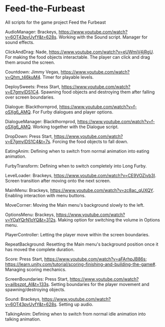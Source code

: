 # Feed-the-Furbeast
All scripts for the game project Feed the Furbeast

AudioManager: Brackeys, https://www.youtube.com/watch?v=6OT43pvUyfY&t=628s.
Working with the Sound script. Manager for sound effects.

ClickAndDrag: Nade, https://www.youtube.com/watch?v=eUWmiV4jRgU.
For making the food objects interactable. The player can click and drag them around the screen.

Countdown: Jimmy Vegas, https://www.youtube.com/watch?v=Qhm_t46kuM4.
Timer for playable levels.

DeploySweets: Press Start, https://www.youtube.com/watch?v=E7gmylDS1C4.
Spawning food objects and destroying them after falling over screen boundaries.

Dialogue: Blackthornprod, https://www.youtube.com/watch?v=f-oSXg6_AMQ.
For Furby dialogues and player options.

DialogueManager: Blackthornprod, https://www.youtube.com/watch?v=f-oSXg6_AMQ.
Working together with the Dialogue script.

DropDown: Press Start, https://www.youtube.com/watch?v=E7gmylDS1C4&t=7s.
Forcing the food objects to fall down.

EatingAnim:
Defining when to switch from normal animation into eating animation.

FurbyTransform:
Defining when to switch completely into Long Furby.

LevelLoader: Brackeys, https://www.youtube.com/watch?v=CE9VOZivb3I.
Screen transition after moving onto the next screen.

MainMenu: Brackeys, https://www.youtube.com/watch?v=zc8ac_qUXQY.
Enabling interaction with menu buttons.

MoveCorner:
Moving the Main menu's background slowly to the left.

OptionsMenu: Brackeys, https://www.youtube.com/watch?v=YOaYQrN1oYQ&t=312s.
Making option for switching the volume in Options menu.

PlayerController:
Letting the player move within the screen boundaries.

RepeatBackground:
Resetting the Main menu's background position once it has moved the complete duration.

Score: Press Start, https://www.youtube.com/watch?v=aFArhpJB86s; https://learn.unity.com/tutorial/scoring-finishing-and-building-the-game#.
Managing scoring mechanics.

ScreenBoundaries: Press Start, https://www.youtube.com/watch?v=ailbszpt_AI&t=133s.
Setting boundaries for the player movement and spawning/destroying objects.

Sound: Brackeys, https://www.youtube.com/watch?v=6OT43pvUyfY&t=628s.
Setting up audio.

TalkingAnim:
Defining when to switch from normal idle animation into talking animation.
